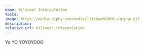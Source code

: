 ```yaml
---
name: Bilinear Interpolation
tools: 
image: https://media.giphy.com/media/111ebonMs90YLu/giphy.gif
description: 
relative_url: bilinear_interpolation 
---
```


Yo YO YOYOYOOO
